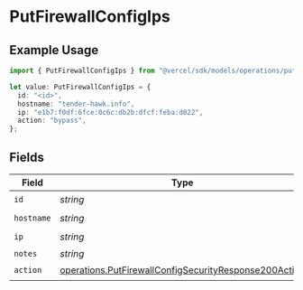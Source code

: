 # PutFirewallConfigIps

## Example Usage

```typescript
import { PutFirewallConfigIps } from "@vercel/sdk/models/operations/putfirewallconfig.js";

let value: PutFirewallConfigIps = {
  id: "<id>",
  hostname: "tender-hawk.info",
  ip: "e1b7:f0df:6fce:0c6c:db2b:dfcf:feba:d022",
  action: "bypass",
};
```

## Fields

| Field                                                                                                                          | Type                                                                                                                           | Required                                                                                                                       | Description                                                                                                                    |
| ------------------------------------------------------------------------------------------------------------------------------ | ------------------------------------------------------------------------------------------------------------------------------ | ------------------------------------------------------------------------------------------------------------------------------ | ------------------------------------------------------------------------------------------------------------------------------ |
| `id`                                                                                                                           | *string*                                                                                                                       | :heavy_check_mark:                                                                                                             | N/A                                                                                                                            |
| `hostname`                                                                                                                     | *string*                                                                                                                       | :heavy_check_mark:                                                                                                             | N/A                                                                                                                            |
| `ip`                                                                                                                           | *string*                                                                                                                       | :heavy_check_mark:                                                                                                             | N/A                                                                                                                            |
| `notes`                                                                                                                        | *string*                                                                                                                       | :heavy_minus_sign:                                                                                                             | N/A                                                                                                                            |
| `action`                                                                                                                       | [operations.PutFirewallConfigSecurityResponse200Action](../../models/operations/putfirewallconfigsecurityresponse200action.md) | :heavy_check_mark:                                                                                                             | N/A                                                                                                                            |